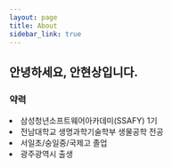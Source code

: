 ```yaml
---
layout: page
title: About
sidebar_link: true
---
```


<h2>안녕하세요, 안현상입니다.</h2>
<h3>약력</h3>
<li>삼성청년소프트웨어아카데미(SSAFY) 1기</li>
<li>전남대학교 생명과학기술학부 생물공학 전공</li>
<li>서일초/숭일중/국제고 졸업</li>
<li>광주광역시 출생</li>


